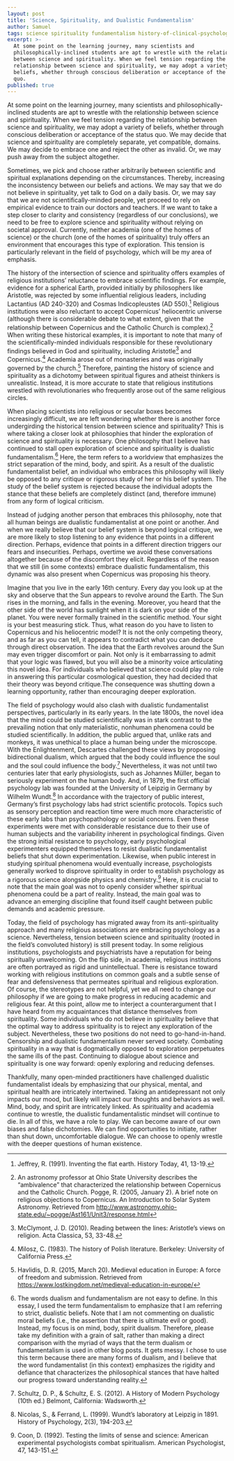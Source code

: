 ```yaml
---
layout: post
title: 'Science, Spirituality, and Dualistic Fundamentalism'
author: Samuel
tags: science spirituality fundamentalism history-of-clinical-psychology dualism
excerpt: >-
  At some point on the learning journey, many scientists and
  philosophically-inclined students are apt to wrestle with the relationship
  between science and spirituality. When we feel tension regarding the
  relationship between science and spirituality, we may adopt a variety of
  beliefs, whether through conscious deliberation or acceptance of the status
  quo.
published: true
---
```

At some point on the learning journey, many scientists and philosophically-inclined students are apt to wrestle with the relationship between science and spirituality. When we feel tension regarding the relationship between science and spirituality, we may adopt a variety of beliefs, whether through conscious deliberation or acceptance of the status quo. We may decide that science and spirituality are completely separate, yet compatible, domains. We may decide to embrace one and reject the other as invalid. Or, we may push away from the subject altogether. 

Sometimes, we pick and choose rather arbitrarily between scientific and spiritual explanations depending on the circumstances. Thereby, increasing the inconsistency between our beliefs and actions. We may say that we do not believe in spirituality, yet talk to God on a daily basis. Or, we may say that we are not scientifically-minded people, yet proceed to rely on empirical evidence to train our doctors and teachers. If we want to take a step closer to clarity and consistency (regardless of our conclusions), we need to be free to explore science and spirituality without relying on societal approval. Currently, neither academia (one of the homes of science) or the church (one of the homes of spirituality) truly offers an environment that encourages this type of exploration. This tension is particularly relevant in the field of psychology, which will be my area of emphasis.

The history of the intersection of science and spirituality offers examples of religious institutions’ reluctance to embrace scientific findings. For example, evidence for a spherical Earth, provided initially by philosophers like Aristotle, was rejected by some influential religious leaders, including Lactantius (AD 240-320) and Cosmas Indicopleustes (AD 550).[^1] Religious institutions were also reluctant to accept Copernicus’ heliocentric universe (although there is considerable debate to what extent, given that the relationship between Copernicus and the Catholic Church is complex).[^2] When writing these historical examples, it is important to note that many of the scientifically-minded individuals responsible for these revolutionary findings believed in God and spirituality, including Aristotle[^3] and Copernicus.[^4] Academia arose out of monasteries and was originally governed by the church.[^5] Therefore, painting the history of science and spirituality as a dichotomy between spiritual figures and atheist thinkers is unrealistic. Instead, it is more accurate to state that religious institutions wrestled with revolutionaries who frequently arose out of the same religious circles.

When placing scientists into religious or secular boxes becomes increasingly difficult, we are left wondering whether there is another force undergirding the historical tension between science and spirituality? This is where taking a closer look at philosophies that hinder the exploration of science and spirituality is necessary. One philosophy that I believe has continued to stall open exploration of science and spirituality is dualistic fundamentalism.[^6] Here, the term refers to a worldview that emphasizes the strict separation of the mind, body, and spirit. As a result of the dualistic fundamentalist belief, an individual who embraces this philosophy will likely be opposed to any critique or rigorous study of her or his belief system. The study of the belief system is rejected because the individual adopts the stance that these beliefs are completely distinct (and, therefore immune) from any form of logical criticism. 

Instead of judging another person that embraces this philosophy, note that all human beings are dualistic fundamentalist at one point or another. And when we really believe that our belief system is beyond logical critique, we are more likely to stop listening to any evidence that points in a different direction. Perhaps, evidence that points in a different direction triggers our fears and insecurities. Perhaps, overtime we avoid these conversations altogether because of the discomfort they elicit. Regardless of the reason that we still (in some contexts) embrace dualistic fundamentalism, this dynamic was also present when Copernicus was proposing his theory.

Imagine that you live in the early 16th century. Every day you look up at the sky and observe that the Sun appears to revolve around the Earth. The Sun rises in the morning, and falls in the evening. Moreover, you heard that the other side of the world has sunlight when it is dark on your side of the planet. You were never formally trained in the scientific method. Your sight is your best measuring stick. Thus, what reason do you have to listen to Copernicus and his heliocentric model? It is not the only competing theory, and as far as you can tell, it appears to contradict what you can deduce through direct observation. The idea that the Earth revolves around the Sun may even trigger discomfort or pain. Not only is it embarrassing to admit that your logic was flawed, but you will also be a minority voice articulating this novel idea. For individuals who believed that science could play no role in answering this particular cosmological question, they had decided that their theory was beyond critique.The consequence was shutting down a learning opportunity, rather than encouraging deeper exploration.  

The field of psychology would also clash with dualistic fundamentalist perspectives, particularly in its early years. In the late 1800s, the novel idea that the mind could be studied scientifically was in stark contrast to the prevailing notion that only materialistic, nonhuman phenomena could be studied scientifically. In addition, the public argued that, unlike rats and monkeys, it was unethical to place a human being under the microscope. With the Enlightenment, Descartes challenged these views by proposing bidirectional dualism, which argued that the body could influence the soul and the soul could influence the body.[^7] Nevertheless, it was not until two centuries later that early physiologists, such as Johannes Müller, began to seriously experiment on the human body. And, in 1879, the first official psychology lab was founded at the University of Leipzig in Germany by Wilhelm Wundt.[^8] In accordance with the trajectory of public interest, Germany’s first psychology labs had strict scientific protocols. Topics such as sensory perception and reaction time were much more characteristic of these early labs than psychopathology or social concerns. Even these experiments were met with considerable resistance due to their use of human subjects and the variability inherent in psychological findings. Given the strong initial resistance to psychology, early psychological experimenters equipped themselves to resist dualistic fundamentalist beliefs that shut down experimentation. Likewise, when public interest in studying spiritual phenomena would eventually increase, psychologists generally worked to disprove spirituality in order to establish psychology as a rigorous science alongside physics and chemistry.[^9] Here, it is crucial to note that the main goal was not to openly consider whether spiritual phenomena could be a part of reality. Instead, the main goal was to advance an emerging discipline that found itself caught between public demands and academic pressure.

Today, the field of psychology has migrated away from its anti-spirituality approach and many religious associations are embracing psychology as a science. Nevertheless, tension between science and spirituality (rooted in the field’s convoluted history) is still present today. In some religious institutions, psychologists and psychiatrists have a reputation for being spiritually unwelcoming. On the flip side, in academia, religious institutions are often portrayed as rigid and unintellectual. There is resistance toward working with religious institutions on common goals and a subtle sense of fear and defensiveness that permeates spiritual and religious exploration. Of course, the stereotypes are not helpful, yet we all need to change our philosophy if we are going to make progress in reducing academic and religious fear. At this point, allow me to interject a counterargument that I have heard from my acquaintances that distance themselves from spirituality. Some individuals who do not believe in spirituality believe that the optimal way to address spirituality is to reject any exploration of the subject. Nevertheless, these two positions do not need to go-hand-in-hand. Censorship and dualistic fundamentalism never served society. Combating spirituality in a way that is dogmatically opposed to exploration perpetuates the same ills of the past. Continuing to dialogue about science and spirituality is one way forward: openly exploring and reducing defenses.

Thankfully, many open-minded practitioners have challenged dualistic fundamentalist ideals by emphasizing that our physical, mental, and spiritual health are intricately intertwined. Taking an antidepressant not only impacts our mood, but likely will impact our thoughts and behaviors as well. Mind, body, and spirit are intricately linked. As spirituality and academia continue to wrestle, the dualistic fundamentalistic mindset will continue to die. In all of this, we have a role to play. We can become aware of our own biases and false dichotomies. We can find opportunities to initiate, rather than shut down, uncomfortable dialogue. We can choose to openly wrestle with the deeper questions of human existence.


[^1]:
	Jeffrey, R. (1991). Inventing the flat earth. History Today, 41, 13-19.

[^2]:
	An astronomy professor at Ohio State University describes the “ambivalence” that characterized the relationship between Copernicus and the Catholic Church. 
Pogge, R. (2005, January 2). A brief note on religious objections to Copernicus. An Introduction to Solar System Astronomy. Retrieved from http://www.astronomy.ohio-state.edu/~pogge/Ast161/Unit3/response.html

[^3]:
	McClymont, J. D. (2010). Reading between the lines: Aristotle’s views on religion. Acta Classica, 53, 33-48.

[^4]:
	Milosz, C. (1983). The history of Polish literature. Berkeley: University of California Press. 

[^5]:
	Havlidis, D. R. (2015, March 20). Medieval education in Europe: A force of freedom and submission. Retrieved from https://www.lostkingdom.net/medieval-education-in-europe/

[^6]:
	The words dualism and fundamentalism are not easy to define. In this essay, I used the term fundamentalism to emphasize that I am referring to strict, dualistic beliefs. Note that I am not commenting on dualistic moral beliefs (i.e., the assertion that there is ultimate evil or good). Instead, my focus is on mind, body, spirit dualism. 
Therefore, please take my definition with a grain of salt, rather than making a direct comparison with the myriad of ways that the term dualism or fundamentalism is used in other blog posts. It gets messy. I chose to use this term because there are many forms of dualism, and I believe that the word fundamentalist (in this context) emphasizes the rigidity and defiance that characterizes the philosophical stances that have halted our progress toward understanding reality. 

[^7]:
	Schultz, D. P., & Schultz, E. S. (2012). A History of Modern Psychology (10th ed.) Belmont, California: Wadsworth.

[^8]:
	Nicolas, S., & Ferrand, L. (1999). Wundt’s laboratory at Leipzig in 1891. History of Psychology, 2(3), 194-203. 

[^9]:
	Coon, D. (1992). Testing the limits of sense and science: American experimental psychologists combat spiritualism. American Psychologist, 47, 143-151.
